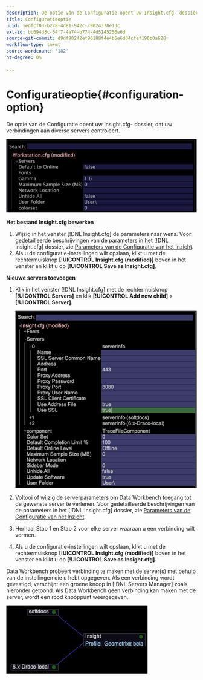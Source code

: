 ```yaml
---
description: De optie van de Configuratie opent uw Insight.cfg- dossier, dat uw verbindingen aan diverse servers controleert.
title: Configuratieoptie
uuid: 1edfcf03-b278-4d81-942c-c9024378e13c
exl-id: bb694d3c-64f7-4a74-b774-4d5145250e6d
source-git-commit: d9df90242ef96188f4e4b5e6d04cfef196b0a628
workflow-type: tm+mt
source-wordcount: '182'
ht-degree: 0%

---
```


# Configuratieoptie{#configuration-option}

De optie van de Configuratie opent uw Insight.cfg- dossier, dat uw verbindingen aan diverse servers controleert.

![](assets/cfg_Workstation.png)

**Het bestand Insight.cfg bewerken**

1. Wijzig in het venster [!DNL Insight.cfg] de parameters naar wens. Voor gedetailleerde beschrijvingen van de parameters in het [!DNL Insight.cfg] dossier, zie [Parameters van de Configuratie van het Inzicht](../../../home/c-get-started/c-insght-config-param.md#concept-14da97d0756348e885c08ca9e866074b).
1. Als u de configuratie-instellingen wilt opslaan, klikt u met de rechtermuisknop **[!UICONTROL Insight.cfg (modified)]** boven in het venster en klikt u op **[!UICONTROL Save as Insight.cfg]**.

**Nieuwe servers toevoegen**

1. Klik in het venster [!DNL Insight.cfg] met de rechtermuisknop **[!UICONTROL Servers]** en klik **[!UICONTROL Add new child]** > **[!UICONTROL Server]**.

   ![](assets/cfg_Workstation_AddServer.png)

1. Voltooi of wijzig de serverparameters om Data Workbench toegang tot de gewenste server te verlenen. Voor gedetailleerde beschrijvingen van de parameters in het [!DNL Insight.cfg] dossier, zie [Parameters van de Configuratie van het Inzicht](../../../home/c-get-started/c-insght-config-param.md#concept-14da97d0756348e885c08ca9e866074b).
1. Herhaal Stap 1 en Stap 2 voor elke server waaraan u een verbinding wilt vormen.
1. Als u de configuratie-instellingen wilt opslaan, klikt u met de rechtermuisknop **[!UICONTROL Insight.cfg (modified)]** boven in het venster en klikt u op **[!UICONTROL Save as Insight.cfg]**.

Data Workbench probeert verbinding te maken met de server(s) met behulp van de instellingen die u hebt opgegeven. Als een verbinding wordt gevestigd, verschijnt een groene knoop in [!DNL Servers Manager] zoals hieronder getoond. Als Data Workbench geen verbinding kan maken met de server, wordt een rood knooppunt weergegeven.

![](assets/vis_SysStat_RedGreenDots.png)
